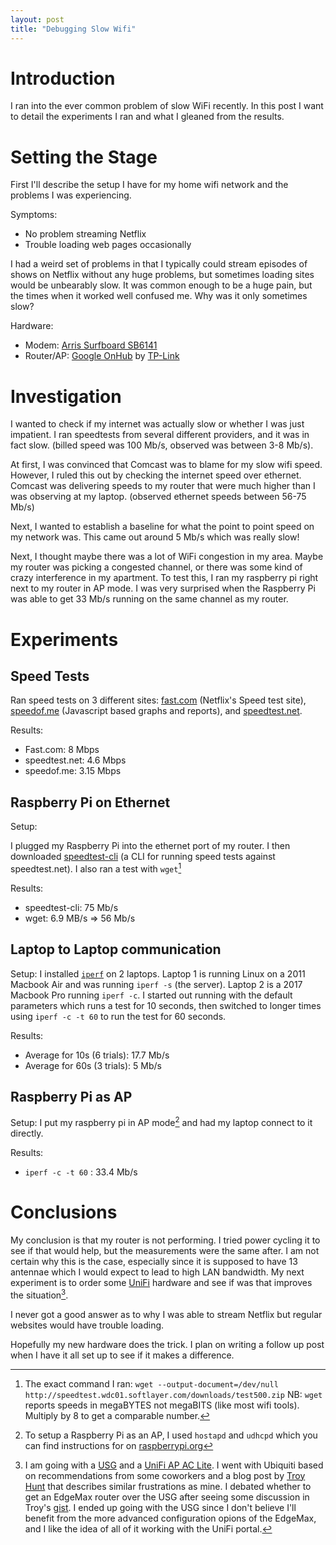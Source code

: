 ```yaml
---
layout: post
title: "Debugging Slow Wifi"
---
```



# Introduction

I ran into the ever common problem of slow WiFi recently.  In this post I want to detail the experiments I ran and what I gleaned from the results.


# Setting the Stage

First I'll describe the setup I have for my home wifi network and the problems I was experiencing.

Symptoms:
* No problem streaming Netflix
* Trouble loading web pages occasionally

I had a weird set of problems in that I typically could stream episodes of shows on Netflix without any huge problems, but sometimes loading sites would be unbearably slow.  It was common enough to be a huge pain, but the times when it worked well confused me.  Why was it only sometimes slow?


Hardware:
* Modem: [Arris Surfboard SB6141](https://www.amazon.com/gp/product/B00AJHDZSI/ref=oh_aui_search_detailpage?ie=UTF8&psc=1)
* Router/AP: [Google OnHub](https://on.google.com/hub/features/) by [TP-Link](http://www.tp-link.com/us/products/details/cat-9_TGR1900.html)

# Investigation

I wanted to check if my internet was actually slow or whether I was just impatient.  I ran speedtests from several different providers, and it was in fact slow. (billed speed was 100 Mb/s, observed was between 3-8 Mb/s).

At first, I was convinced that Comcast was to blame for my slow wifi speed.
However, I ruled this out by checking the internet speed over ethernet.  Comcast was delivering speeds to my router that were much higher than I was observing at my laptop. (observed ethernet speeds between 56-75 Mb/s)

Next, I wanted to establish a baseline for what the point to point speed on my network was.  This came out around 5 Mb/s which was really slow!

Next, I thought maybe there was a lot of WiFi congestion in my area.  Maybe my router was picking a congested channel, or there was some kind of crazy interference in my apartment.  To test this, I ran my raspberry pi right next to my router in AP mode.  I was very surprised when the Raspberry Pi was able to get 33 Mb/s running on the same channel as my router.



# Experiments


## Speed Tests
Ran speed tests on 3 different sites: [fast.com](http://fast.com) (Netflix's Speed test site), [speedof.me](http://speedof.me) (Javascript based graphs and reports), and [speedtest.net](http://speedtest.net).  


Results:

- Fast.com: 8 Mbps
- speedtest.net: 4.6 Mbps
- speedof.me: 3.15 Mbps


## Raspberry Pi on Ethernet

Setup:

I plugged my Raspberry Pi into the ethernet port of my router.  I then downloaded [speedtest-cli](https://github.com/sivel/speedtest-cli) (a CLI for running speed tests against speedtest.net).  I also ran a test with `wget`[^1] 

Results:
- speedtest-cli: 75 Mb/s
- wget: 6.9 MB/s => 56 Mb/s


## Laptop to Laptop communication

Setup:
I installed [`iperf`](https://iperf.fr/iperf-download.php) on 2 laptops. Laptop 1 is running Linux on a 2011 Macbook Air and was running `iperf -s` (the server).  Laptop 2 is a 2017 Macbook Pro running `iperf -c`.  I started out running with the default parameters which runs a test for 10 seconds, then switched to longer times using `iperf -c -t 60` to run the test for 60 seconds.

Results:

- Average for 10s (6 trials): 17.7 Mb/s
- Average for 60s (3 trials): 5 Mb/s


## Raspberry Pi as AP

Setup:
I put my raspberry pi in AP mode[^2] and had my laptop connect to it directly.

Results:
- `iperf -c -t 60` : 33.4 Mb/s


# Conclusions

My conclusion is that my router is not performing.  I tried power cycling it to see if that would help, but the measurements were the same after.  I am not certain why this is the case, especially since it is supposed to have 13 antennae which I would expect to lead to high LAN bandwidth.  My next experiment is to order some [UniFi](https://unifi-sdn.ubnt.com/) hardware and see if was that improves the situation[^3].

I never got a good answer as to why I was able to stream Netflix but regular websites would have trouble loading.

Hopefully my new hardware does the trick. I plan on writing a follow up post when I have it all set up to see if it makes a difference.



[^1]: The exact command I ran:
`wget --output-document=/dev/null http://speedtest.wdc01.softlayer.com/downloads/test500.zip` NB: `wget` reports speeds in megaBYTES not megaBITS (like most wifi tools).  Multiply by 8 to get a comparable number.

[^2]: To setup a Raspberry Pi as an AP, I used `hostapd` and `udhcpd` which you can find instructions for on [raspberrypi.org](https://www.raspberrypi.org/documentation/configuration/wireless/access-point.md)


[^3]: I am going with a [USG](https://www.amazon.com/Ubiquiti-Unifi-Security-Gateway-USG/dp/B00LV8YZLK/ref=sr_1_1?ie=UTF8&qid=1515081742&sr=8-1&keywords=ubiquiti+usg+unifi+security+gateway) and a [UniFi AP AC Lite](https://www.amazon.com/dp/B016K4GQVG/ref=sr_ob_1?ie=UTF8&qid=1515081752&sr=8-1).  I went with Ubiquiti based on recommendations from some coworkers and a blog post by [Troy Hunt](https://www.troyhunt.com/ubiquiti-all-the-things-how-i-finally-fixed-my-dodgy-wifi/) that describes similar frustrations as mine.  I debated whether to get an EdgeMax router over the USG after seeing some discussion in Troy's [gist](https://gist.github.com/troyhunt/86ce1de40e58b1eed0961ce6a7a906d5).  I ended up going with the USG since I don't believe I'll benefit from the more advanced configuration opions of the EdgeMax, and I like the idea of all of it working with the UniFi portal.
